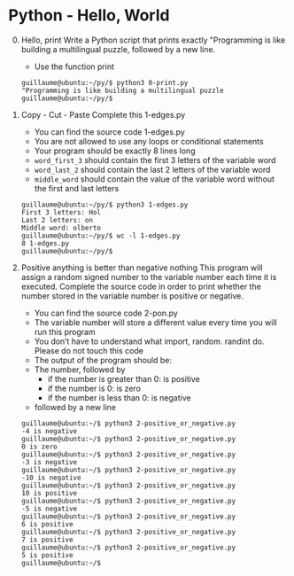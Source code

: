 # Python - Hello, World

0. Hello, print
Write a Python script that prints exactly "Programming is like building a multilingual puzzle, followed by a new line.
    * Use the function print
    ```
    guillaume@ubuntu:~/py/$ python3 0-print.py
    "Programming is like building a multilingual puzzle
    guillaume@ubuntu:~/py/$
    ```

1. Copy - Cut - Paste
Complete this 1-edges.py
    * You can find the source code 1-edges.py
    * You are not allowed to use any loops or conditional statements
    * Your program should be exactly 8 lines long
    * ```word_first_3``` should contain the first 3 letters of the variable word
    * ```word_last_2``` should contain the last 2 letters of the variable word
    * ```middle_word``` should contain the value of the variable word without the first and last letters

    ```
    guillaume@ubuntu:~/py/$ python3 1-edges.py
    First 3 letters: Hol
    Last 2 letters: on
    Middle word: olberto
    guillaume@ubuntu:~/py/$ wc -l 1-edges.py
    8 1-edges.py
    guillaume@ubuntu:~/py/$
    ```

2. Positive anything is better than negative nothing
This program will assign a random signed number to the variable number each time it is executed. Complete the source code in order to print whether the number stored in the variable number is positive or negative.

    * You can find the source code 2-pon.py
    * The variable number will store a different value every time you will run this program
    * You don’t have to understand what import, random. randint do. Please do not touch this code
    * The output of the program should be:
    * The number, followed by
        * if the number is greater than 0: is positive
        * if the number is 0: is zero
        * if the number is less than 0: is negative
    * followed by a new line
    ```
    guillaume@ubuntu:~/$ python3 2-positive_or_negative.py
    -4 is negative
    guillaume@ubuntu:~/$ python3 2-positive_or_negative.py
    0 is zero
    guillaume@ubuntu:~/$ python3 2-positive_or_negative.py
    -3 is negative
    guillaume@ubuntu:~/$ python3 2-positive_or_negative.py
    -10 is negative
    guillaume@ubuntu:~/$ python3 2-positive_or_negative.py
    10 is positive
    guillaume@ubuntu:~/$ python3 2-positive_or_negative.py
    -5 is negative
    guillaume@ubuntu:~/$ python3 2-positive_or_negative.py
    6 is positive
    guillaume@ubuntu:~/$ python3 2-positive_or_negative.py
    7 is positive
    guillaume@ubuntu:~/$ python3 2-positive_or_negative.py
    5 is positive
    guillaume@ubuntu:~/$
    ```
